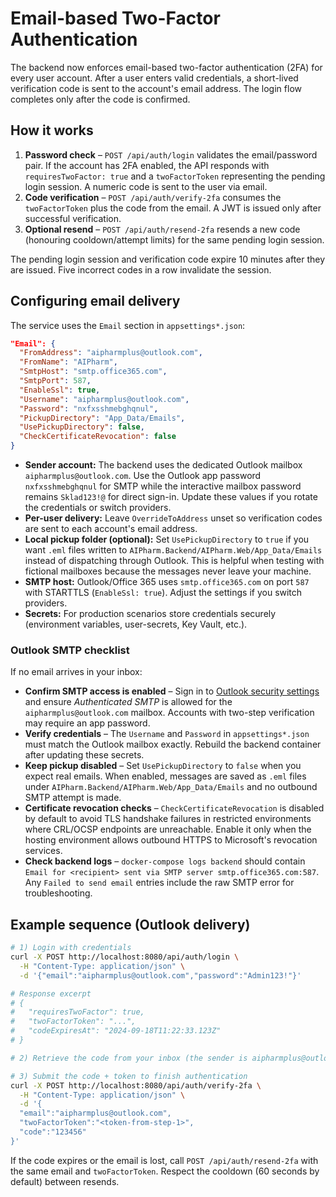 # Email-based Two-Factor Authentication

The backend now enforces email-based two-factor authentication (2FA) for every user account. After a user enters valid credentials, a short-lived verification code is sent to the account's email address. The login flow completes only after the code is confirmed.

## How it works

1. **Password check** – `POST /api/auth/login` validates the email/password pair. If the account has 2FA enabled, the API responds with `requiresTwoFactor: true` and a `twoFactorToken` representing the pending login session. A numeric code is sent to the user via email.
2. **Code verification** – `POST /api/auth/verify-2fa` consumes the `twoFactorToken` plus the code from the email. A JWT is issued only after successful verification.
3. **Optional resend** – `POST /api/auth/resend-2fa` resends a new code (honouring cooldown/attempt limits) for the same pending login session.

The pending login session and verification code expire 10 minutes after they are issued. Five incorrect codes in a row invalidate the session.

## Configuring email delivery

The service uses the `Email` section in `appsettings*.json`:

```json
"Email": {
  "FromAddress": "aipharmplus@outlook.com",
  "FromName": "AIPharm",
  "SmtpHost": "smtp.office365.com",
  "SmtpPort": 587,
  "EnableSsl": true,
  "Username": "aipharmplus@outlook.com",
  "Password": "nxfxsshmebghqnul",
  "PickupDirectory": "App_Data/Emails",
  "UsePickupDirectory": false,
  "CheckCertificateRevocation": false
}
```

- **Sender account:** The backend uses the dedicated Outlook mailbox `aipharmplus@outlook.com`. Use the Outlook app password `nxfxsshmebghqnul` for SMTP while the interactive mailbox password remains `Sklad123!@` for direct sign-in. Update these values if you rotate the credentials or switch providers.
- **Per-user delivery:** Leave `OverrideToAddress` unset so verification codes are sent to each account's email address.
- **Local pickup folder (optional):** Set `UsePickupDirectory` to `true` if you want `.eml` files written to `AIPharm.Backend/AIPharm.Web/App_Data/Emails` instead of dispatching through Outlook. This is helpful when testing with fictional mailboxes because the messages never leave your machine.
- **SMTP host:** Outlook/Office 365 uses `smtp.office365.com` on port `587` with STARTTLS (`EnableSsl: true`). Adjust the settings if you switch providers.
- **Secrets:** For production scenarios store credentials securely (environment variables, user-secrets, Key Vault, etc.).

### Outlook SMTP checklist

If no email arrives in your inbox:

- **Confirm SMTP access is enabled** – Sign in to [Outlook security settings](https://account.live.com/security) and ensure *Authenticated SMTP* is allowed for the `aipharmplus@outlook.com` mailbox. Accounts with two-step verification may require an app password.
- **Verify credentials** – The `Username` and `Password` in `appsettings*.json` must match the Outlook mailbox exactly. Rebuild the backend container after updating these secrets.
- **Keep pickup disabled** – Set `UsePickupDirectory` to `false` when you expect real emails. When enabled, messages are saved as `.eml` files under `AIPharm.Backend/AIPharm.Web/App_Data/Emails` and no outbound SMTP attempt is made.
- **Certificate revocation checks** – `CheckCertificateRevocation` is disabled by default to avoid TLS handshake failures in restricted environments where CRL/OCSP endpoints are unreachable. Enable it only when the hosting environment allows outbound HTTPS to Microsoft's revocation services.
- **Check backend logs** – `docker-compose logs backend` should contain `Email for <recipient> sent via SMTP server smtp.office365.com:587`. Any `Failed to send email` entries include the raw SMTP error for troubleshooting.

## Example sequence (Outlook delivery)

```bash
# 1) Login with credentials
curl -X POST http://localhost:8080/api/auth/login \
  -H "Content-Type: application/json" \
  -d '{"email":"aipharmplus@outlook.com","password":"Admin123!"}'

# Response excerpt
# {
#   "requiresTwoFactor": true,
#   "twoFactorToken": "...",
#   "codeExpiresAt": "2024-09-18T11:22:33.123Z"
# }

# 2) Retrieve the code from your inbox (the sender is aipharmplus@outlook.com). If you enabled the pickup directory, the `.eml` file is stored under AIPharm.Backend/AIPharm.Web/App_Data/Emails instead of being sent.

# 3) Submit the code + token to finish authentication
curl -X POST http://localhost:8080/api/auth/verify-2fa \
  -H "Content-Type: application/json" \
  -d '{
  "email":"aipharmplus@outlook.com",
  "twoFactorToken":"<token-from-step-1>",
  "code":"123456"
}'
```

If the code expires or the email is lost, call `POST /api/auth/resend-2fa` with the same email and `twoFactorToken`. Respect the cooldown (60 seconds by default) between resends.

